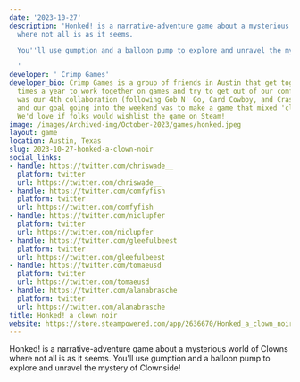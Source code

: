 ```yaml
---
date: '2023-10-27'
description: 'Honked! is a narrative-adventure game about a mysterious world of Clowns
  where not all is as it seems.

  You''ll use gumption and a balloon pump to explore and unravel the mystery of Clownside!

  '
developer: ' Crimp Games'
developer_bio: Crimp Games is a group of friends in Austin that get together a few
  times a year to work together on games and try to get out of our comfort zone. This
  was our 4th collaboration (following Gob N' Go, Card Cowboy, and Crash Land Crystal)
  and our goal going into the weekend was to make a game that mixed 'clowns' and 'noir'.
  We'd love if folks would wishlist the game on Steam!
image: /images/Archived-img/October-2023/games/honked.jpeg
layout: game
location: Austin, Texas
slug: 2023-10-27-honked-a-clown-noir
social_links:
- handle: https://twitter.com/chriswade__
  platform: twitter
  url: https://twitter.com/chriswade__
- handle: https://twitter.com/comfyfish
  platform: twitter
  url: https://twitter.com/comfyfish
- handle: https://twitter.com/niclupfer
  platform: twitter
  url: https://twitter.com/niclupfer
- handle: https://twitter.com/gleefulbeest
  platform: twitter
  url: https://twitter.com/gleefulbeest
- handle: https://twitter.com/tomaeusd
  platform: twitter
  url: https://twitter.com/tomaeusd
- handle: https://twitter.com/alanabrasche
  platform: twitter
  url: https://twitter.com/alanabrasche
title: Honked! a clown noir
website: https://store.steampowered.com/app/2636670/Honked_a_clown_noir/
---
```


Honked! is a narrative-adventure game about a mysterious world of Clowns where not all is as it seems.
You'll use gumption and a balloon pump to explore and unravel the mystery of Clownside!
